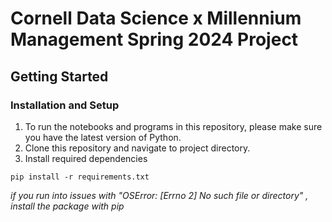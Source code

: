 # Cornell Data Science x Millennium Management Spring 2024 Project

## Getting Started

### Installation and Setup

1. To run the notebooks and programs in this repository, please make sure you have the latest version of Python.
2. Clone this repository and navigate to project directory.
3. Install required dependencies

```
pip install -r requirements.txt
```

_if you run into issues with "OSError: [Errno 2] No such file or directory" , install the package with pip_
